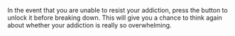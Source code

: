 In the event that you are unable to resist your addiction, press the button to unlock it before breaking down. This will give you a chance to think again about whether your addiction is really so overwhelming.